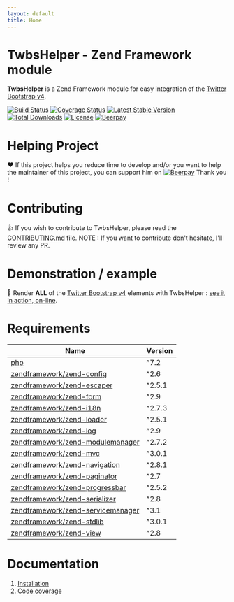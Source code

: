```yaml
---
layout: default
title: Home
---
```

# TwbsHelper - Zend Framework module

__TwbsHelper__ is a Zend Framework module for easy integration of the [Twitter Bootstrap v4](https://getbootstrap.com/).

[![Build Status](https://travis-ci.org/neilime/zf-twbs-helper-module.svg?branch=master)](https://travis-ci.org/neilime/zf-twbs-helper-module)
[![Coverage Status](https://coveralls.io/repos/github/neilime/zf-twbs-helper-module/badge.svg)](https://coveralls.io/github/neilime/zf-twbs-helper-module)
[![Latest Stable Version](https://poser.pugx.org/neilime/zf-twbs-helper-module/v/stable)](https://packagist.org/packages/neilime/zf-twbs-helper-module)
[![Total Downloads](https://poser.pugx.org/neilime/zf-twbs-helper-module/downloads)](https://packagist.org/packages/neilime/zf-twbs-helper-module)
[![License](https://poser.pugx.org/neilime/zf-twbs-helper-module/license)](https://packagist.org/packages/neilime/zf-twbs-helper-module)
[![Beerpay](https://beerpay.io/neilime/zf-twbs-helper-module/badge.svg)](https://beerpay.io/neilime/zf-twbs-helper-module) 

# Helping Project

❤️ If this project helps you reduce time to develop and/or you want to help the maintainer of this project, you can support him on [![Beerpay](https://beerpay.io/neilime/zf-twbs-helper-module/badge.svg)](https://beerpay.io/neilime/zf-twbs-helper-module) Thank you !

# Contributing

👍 If you wish to contribute to TwbsHelper, please read the [CONTRIBUTING.md](CONTRIBUTING.md) file.
NOTE : If you want to contribute don't hesitate, I'll review any PR.

# Demonstration / example

🚀 Render __ALL__ of the [Twitter Bootstrap v4](https://getbootstrap.com/) elements with TwbsHelper : [see it in action, on-line](https://neilime.github.io/zf-twbs-helper-module/demo.html).

# Requirements

Name | Version
-----|--------
[php](https://secure.php.net/) | ^7.2
[zendframework/zend-config](https://github.com/zendframework/zend-config) | ^2.6
[zendframework/zend-escaper](https://github.com/zendframework/zend-escaper) | ^2.5.1
[zendframework/zend-form](https://github.com/zendframework/zend-form) | ^2.9
[zendframework/zend-i18n](https://github.com/zendframework/zend-i18n) | ^2.7.3
[zendframework/zend-loader](https://github.com/zendframework/zend-loader) | ^2.5.1
[zendframework/zend-log](https://github.com/zendframework/zend-log) |^2.9
[zendframework/zend-modulemanager](https://github.com/zendframework/zend-modulemanager) | ^2.7.2
[zendframework/zend-mvc](https://github.com/zendframework/zend-mvc) | ^3.0.1
[zendframework/zend-navigation](https://github.com/zendframework/zend-navigation) | ^2.8.1
[zendframework/zend-paginator](https://github.com/zendframework/zend-paginator) | ^2.7
[zendframework/zend-progressbar](https://github.com/zendframework/zend-progressbar) | ^2.5.2
[zendframework/zend-serializer](https://github.com/zendframework/zend-serializer) | ^2.8
[zendframework/zend-servicemanager](https://github.com/zendframework/zend-servicemanager) | ^3.1
[zendframework/zend-stdlib](https://github.com/zendframework/zend-stdlib) | ^3.0.1
[zendframework/zend-view](https://github.com/zendframework/zend-view) | ^2.8

# Documentation

  1. [Installation](https://github.com/neilime/zf-twbs-helper-module/wiki/Installation)
  3. [Code coverage](https://coveralls.io/github/neilime/zf-twbs-helper-module)
